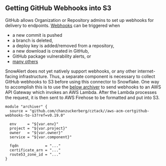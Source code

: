 ## Getting GitHub Webhooks into S3

GitHub allows Organization or Repository admins to set up webhooks for delivery to endpoints. [Webhooks](https://developer.github.com/v3/activity/events/types/) can be
triggered when

- a new commit is pushed
- a branch is deleted,
- a deploy key is added/removed from a repository,
- a new download is created in GitHub,
- GitHub package vulnerability alerts, or
- [many others](https://developer.github.com/v3/activity/events/types/)

SnowAlert does not yet natively support webhooks, or any other internet-facing infrastructure. Thus, a separate
component is necessary to collect GitHub webhooks to S3 before using this connector to Snowflake. One way to
accomplish this is to use the [below archiver](https://github.com/chanzuckerberg/cztack/tree/master/github-webhooks-to-s3#github-webhooks-to-s3) to send webhooks to an AWS API Gateway which invokes an AWS Lambda.
After the Lambda processes the request, it is then sent to AWS Firehose to be formatted and put into S3.

```hcl
module "archiver" {
  source = "github.com/chanzuckerberg/cztack//aws-acm-certgithub-webhooks-to-s3?ref=v0.19.0"

  env     = "${var.env}"
  project = "${var.project}"
  owner   = "${var.owner}"
  service = "${var.component}"

  fqdn            = "..."
  certificate_arn = "..."
  route53_zone_id = "..."
}
```

